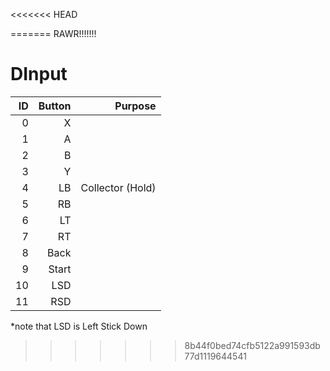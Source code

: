 <<<<<<< HEAD
<!-- ## Controller Layout -->
=======
RAWR!!!!!!!

# DInput
| ID | Button | Purpose |
|---:|-------:|--------:|
| 0  | X      |
| 1  | A      |
| 2  | B      |
| 3  | Y      |
| 4  | LB     | Collector (Hold)
| 5  | RB     |
| 6  | LT     |
| 7  | RT     |
| 8  | Back   |
| 9  | Start  |
| 10 | LSD    |
| 11 | RSD    |


*note that LSD is Left Stick Down
>>>>>>> 8b44f0bed74cfb5122a991593db77d1119644541
